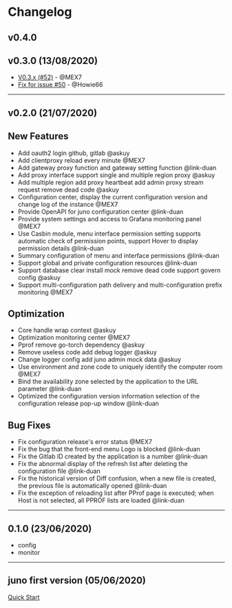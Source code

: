 # Changelog

## v0.4.0 

## v0.3.0 (13/08/2020)
- [V0.3.x (#52)](https://github.com/douyu/juno/commit/db79fb99f6e86b323207fafcb5ca1ef049884783) - @MEX7
- [Fix for issue #50](https://github.com/douyu/juno/commit/e5f4c7d9707be27d92e12376d1857d45d575c15f) - @Howie66

---

## v0.2.0 (21/07/2020)
## New Features
* Add oauth2 login github, gitlab @askuy
* Add clientproxy reload every minute @MEX7
* Add gateway proxy function and gateway setting function @link-duan
* Add proxy interface support single and multiple region proxy @askuy
* Add multiple region add proxy heartbeat add admin proxy stream request remove dead code @askuy
* Configuration center, display the current configuration version and change log of the instance @MEX7
* Provide OpenAPI for juno configuration center @link-duan 
* Provide system settings and access to Grafana monitoring panel @MEX7
* Use Casbin module, menu interface permission setting supports automatic check of permission points, support Hover to display permission details @link-duan
* Summary configuration of menu and interface permissions @link-duan
* Support global and private configuration resources @link-duan
* Support database clear install mock remove dead code support govern config @askuy
* Support multi-configuration path delivery and multi-configuration prefix monitoring @MEX7

## Optimization
* Core handle wrap context @askuy 
* Optimization monitoring center @MEX7
* Pprof remove go-torch dependency @askuy
* Remove useless code add debug logger @askuy 
* Change logger config add juno admin mock data  @askuy 
* Use environment and zone code to uniquely identify the computer room @MEX7
* Bind the availability zone selected by the application to the URL parameter @link-duan
* Optimized the configuration version information selection of the configuration release pop-up window @link-duan

## Bug Fixes
* Fix configuration release's error status @MEX7
* Fix the bug that the front-end menu Logo is blocked @link-duan
* Fix the Gitlab ID created by the application is a number @link-duan 
* Fix the abnormal display of the refresh list after deleting the configuration file @link-duan
* Fix the historical version of Diff confusion, when a new file is created, the previous file is automatically opened @link-duan
* Fix the exception of reloading list after PProf page is executed; when Host is not selected, all PPROF lists are loaded @link-duan
---

## 0.1.0 (23/06/2020)
* config
* monitor
---

## juno first version (05/06/2020)
[Quick Start](http://jupiter.douyu.com/juno/1.1quickstart.html#_1-1-2%E3%80%81%E5%AE%89%E8%A3%85%E6%AD%A5%E9%AA%A4)

